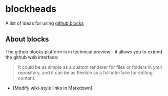 # blockheads

A list of ideas for using [github blocks](https://blocks.githubnext.com)

## About blocks

The github blocks platform is in technical preview - it allows you to extend the github web interface:

> It could be as simple as a custom renderer for files or folders in your repository, and it can be as flexible as a full interface for editing content.

- [Modify wiki-style links in Markdown]
